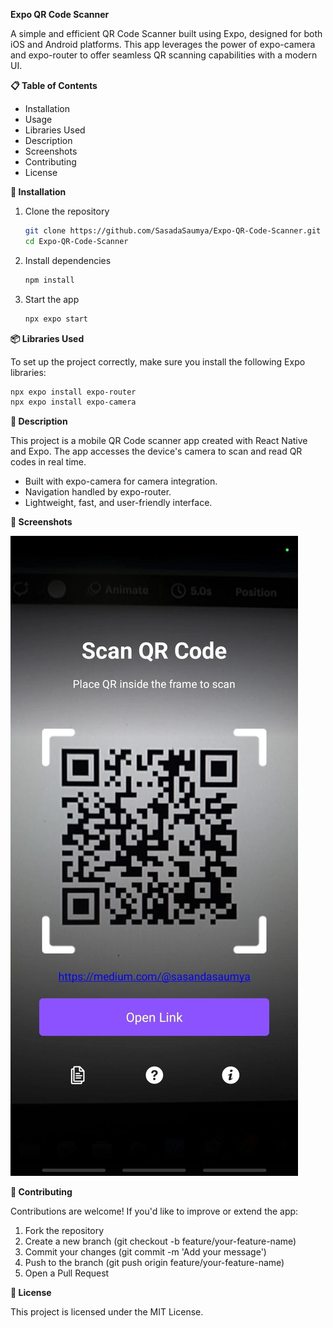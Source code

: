 **Expo QR Code Scanner**

A simple and efficient QR Code Scanner built using Expo, designed for both iOS and Android platforms. This app leverages the power of expo-camera and expo-router to offer seamless QR scanning capabilities with a modern UI.


**📋 Table of Contents**

- Installation
- Usage
- Libraries Used
- Description
- Screenshots
- Contributing
- License


**🚀 Installation**

1. Clone the repository

   ```bash
   git clone https://github.com/SasadaSaumya/Expo-QR-Code-Scanner.git
   cd Expo-QR-Code-Scanner
   ```

2. Install dependencies

   ```bash
   npm install
   ```

3. Start the app

   ```bash
   npx expo start
   ```


**📦 Libraries Used**

To set up the project correctly, make sure you install the following Expo libraries:

```bash
npx expo install expo-router
npx expo install expo-camera
```


**📖 Description**

This project is a mobile QR Code scanner app created with React Native and Expo. The app accesses the device's camera to scan and read QR codes in real time.

- Built with expo-camera for camera integration.
- Navigation handled by expo-router.
- Lightweight, fast, and user-friendly interface.


**📸 Screenshots**

![QR Scanner](https://github.com/SasadaSaumya/Expo-QR-Code-Scanner/blob/main/assets/1729776330928.jpeg?raw=true)


**🤝 Contributing**

Contributions are welcome! If you'd like to improve or extend the app:

1. Fork the repository
2. Create a new branch (git checkout -b feature/your-feature-name)
3. Commit your changes (git commit -m 'Add your message')
4. Push to the branch (git push origin feature/your-feature-name)
5. Open a Pull Request


**📄 License**

This project is licensed under the MIT License.
